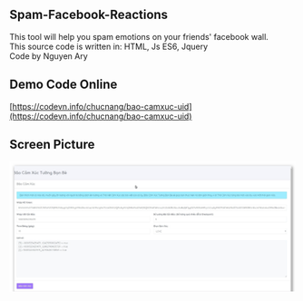 ## Spam-Facebook-Reactions
This tool will help you spam emotions on your friends' facebook wall.<br>
This source code is written in: HTML, Js ES6, Jquery<br>
Code by Nguyen Ary
## Demo Code Online
[https://codevn.info/chucnang/bao-camxuc-uid](https://codevn.info/chucnang/bao-camxuc-uid)
## Screen Picture
![Screen Picture](https://raw.githubusercontent.com/nguyenarypro/Spam-Facebook-Reactions/master/screen-picture.jpg)
